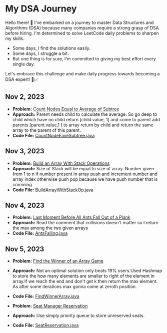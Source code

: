 # My DSA Journey

Hello there! 👋 I've embarked on a journey to master Data Structures and Algorithms (DSA) because many companies require a strong grasp of DSA before hiring. I'm determined to solve LeetCode daily problems to sharpen my skills. 

- Some days, I find the solutions easily.
- Some days, I struggle a bit.
- But one thing is for sure, I'm committed to giving my best effort every single day.

Let's embrace this challenge and make daily progress towards becoming a DSA expert! 💪📈


## Nov 2, 2023

- **Problem:** [Count Nodes Equal to Average of Subtree](https://leetcode.com/problems/count-nodes-equal-to-average-of-subtree/description/)
- **Approach:** Parent needs child to calculate the average. So go deep to child which have no child return [child.value, 1] and come to parent add parents [parent.value,1 ] to array return by child and return the same array to the parent of this parent.
- **Code File:** [CountNodeEaveSubtree.java](CountNodeEaveSubtree.java)

## Nov 3, 2023
- **Problem:** [Build an Array With Stack Operations](https://leetcode.com/problems/build-an-array-with-stack-operations/description/)
- **Approach:** Size of Stack will be equal to size of array. Number given from 1 to n if number present in array push and increment number and array index otherwise push pop because we have push number that is comming
- **Code File:** [BuildArrayWithStackOp.java](BuildArrayWithStackOp.java)

## Nov 4, 2023

- **Problem:** [Last Moment Before All Ants Fall Out of a Plank](https://leetcode.com/problems/last-moment-before-all-ants-fall-out-of-a-plank/description/)
- **Approach:** Read the comment that collisions doesn't matter so I return the max among the two given arrays
- **Code File:** [AntsFalling.java](AntsFalling.java)

## Nov 5, 2023

- **Problem:** [Find the Winner of an Array Game](https://leetcode.com/problems/find-the-winner-of-an-array-game/description/)
- **Approach:** Not an optimal solution only beats 19% users.Used Hashmap to store the how many elements are smaller to right of the element in array.If we reach the end and don't get k then return the max element. As after some iterations max gonna come at zeroth position.
- **Code File:** [FindWinnerArray.java](FindWinnerArray.java)

- **Problem:** [Seat Manager Reservation](https://leetcode.com/problems/seat-reservation-manager/)
- **Approach:** Use simply priority queue to store unreserved seats.
- **Code File:** [SeatReservation.java](SeatReservation.java)


